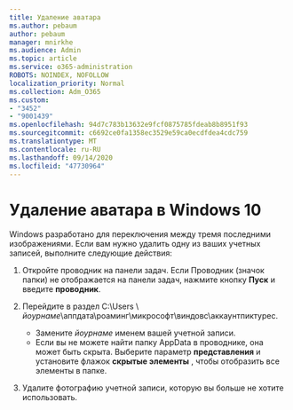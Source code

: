 ```yaml
---
title: Удаление аватара
ms.author: pebaum
author: pebaum
manager: mnirkhe
ms.audience: Admin
ms.topic: article
ms.service: o365-administration
ROBOTS: NOINDEX, NOFOLLOW
localization_priority: Normal
ms.collection: Adm_O365
ms.custom:
- "3452"
- "9001439"
ms.openlocfilehash: 94d7c783b13632e9fcf0875785fdeab8b8951f93
ms.sourcegitcommit: c6692ce0fa1358ec3529e59ca0ecdfdea4cdc759
ms.translationtype: MT
ms.contentlocale: ru-RU
ms.lasthandoff: 09/14/2020
ms.locfileid: "47730964"
---
```

# <a name="delete-an-account-picture-in-windows-10"></a>Удаление аватара в Windows 10

Windows разработано для переключения между тремя последними изображениями. Если вам нужно удалить одну из ваших учетных записей, выполните следующие действия:

1. Откройте проводник на панели задач. Если Проводник (значок папки) не отображается на панели задач, нажмите кнопку **Пуск** и введите **проводник**.

2. Перейдите в раздел C:\Users \\ *йоурнаме*\аппдата\роаминг\микрософт\виндовс\аккаунтпиктурес. 
    - Замените *йоурнаме* именем вашей учетной записи.
    - Если вы не можете найти папку AppData в проводнике, она может быть скрыта. Выберите параметр **представления** и установите флажок **скрытые элементы** , чтобы отобразить все элементы в папке.

3. Удалите фотографию учетной записи, которую вы больше не хотите использовать.
 
 